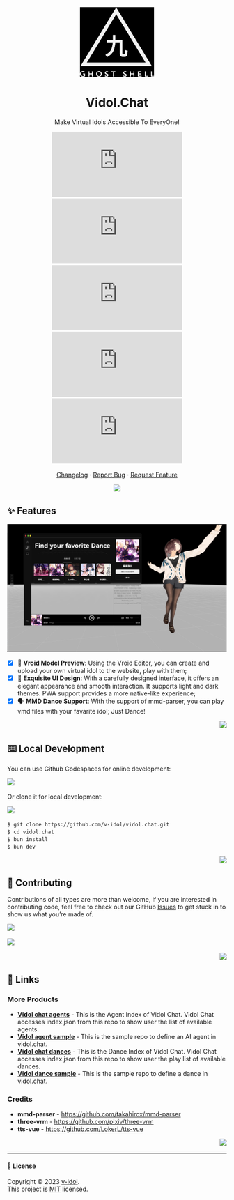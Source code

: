 <div align="center"><a name="readme-top"></a>

<img height="160" src="./public/logo.png">

<h1>Vidol.Chat</h1>

Make Virtual Idols Accessible To EveryOne!

[![][github-contributors-shield]][github-contributors-link]
[![][github-forks-shield]][github-forks-link]
[![][github-stars-shield]][github-stars-link]
[![][github-issues-shield]][github-issues-link]
[![][github-license-shield]][github-license-link]

[Changelog](./CHANGELOG.md) · [Report Bug][github-issues-link] · [Request Feature][github-issues-link]

![](https://raw.githubusercontent.com/andreasbm/readme/master/assets/lines/rainbow.png)

</div>

## ✨ Features

![](./preview.png)

- [x] 💨 **Vroid Model Preview**: Using the Vroid Editor, you can create and upload your own virtual idol to the website, play with them;
- [x] 💎 **Exquisite UI Design**: With a carefully designed interface, it offers an elegant appearance and smooth interaction. It supports light and dark themes. PWA support provides a more native-like experience;
- [x] 🗣️ **MMD Dance Support**: With the support of mmd-parser, you can play vmd files with your favarite idol; Just Dance!

<div align="right">

[![][back-to-top]](#readme-top)

</div>

## ⌨️ Local Development

You can use Github Codespaces for online development:

[![][github-codespace-shield]][github-codespace-link]

Or clone it for local development:

[![][bun-shield]][bun-link]

```bash
$ git clone https://github.com/v-idol/vidol.chat.git
$ cd vidol.chat
$ bun install
$ bun dev
```

<div align="right">

[![][back-to-top]](#readme-top)

</div>

## 🤝 Contributing

Contributions of all types are more than welcome, if you are interested in contributing code, feel free to check out our GitHub [Issues][github-issues-link] to get stuck in to show us what you’re made of.

[![][pr-welcome-shield]][pr-welcome-link]

[![][github-contrib-shield]][github-contrib-link]

<div align="right">

[![][back-to-top]](#readme-top)

</div>

## 🔗 Links

### More Products

- **[Vidol chat agents](https://github.com/v-idol/vidol-chat-agents)** - This is the Agent Index of Vidol Chat. Vidol Chat accesses index.json from this repo to show user the list of available agents.
- **[Vidol agent sample](https://github.com/v-idol/vidol-agent-sample)** - This is the sample repo to define an AI agent in vidol.chat.
- **[Vidol chat dances](https://github.com/v-idol/vidol-chat-dances)** - This is the Dance Index of Vidol Chat. Vidol Chat accesses index.json from this repo to show user the play list of available dances.
- **[Vidol dance sample](https://github.com/v-idol/vidol-dance-sample)** - This is the sample repo to define a dance in vidol.chat.

### Credits

- **mmd-parser** - <https://github.com/takahirox/mmd-parser>
- **three-vrm** - <https://github.com/pixiv/three-vrm>
- **tts-vue** - <https://github.com/LokerL/tts-vue>

<div align="right">

[![][back-to-top]](#readme-top)

</div>

---

#### 📝 License

Copyright © 2023 [v-idol][profile-link]. <br />
This project is [MIT](./LICENSE) licensed.

[profile-link]: https://github.com/v-idol
[back-to-top]: https://img.shields.io/badge/-BACK_TO_TOP-black?style=flat-square
[github-issues-link]: https://github.com/v-idol/vidol.chat/issues
[pr-welcome-shield]: https://img.shields.io/badge/%F0%9F%A4%AF%20PR%20WELCOME-%E2%86%92-ffcb47?labelColor=black&style=for-the-badge
[pr-welcome-link]: https://github.com/v-idol/vidol.chat/pulls
[github-contrib-shield]: https://contrib.rocks/image?repo=v-idol%2Fvidol.chat
[github-contrib-link]: https://github.com/v-idol/vidol.chat/graphs/contributors
[back-to-top]: https://img.shields.io/badge/-BACK_TO_TOP-black?style=flat-square
[github-codespace-shield]: https://github.com/codespaces/badge.svg
[github-codespace-link]: https://codespaces.new/v-idol/vidol.chat
[bun-shield]: https://img.shields.io/badge/-speedup%20with%20bun-black?logo=bun&style=for-the-badge
[bun-link]: https://bun.sh
[back-to-top]: https://img.shields.io/badge/-BACK_TO_TOP-black?style=flat-square
[back-to-top]: https://img.shields.io/badge/-BACK_TO_TOP-black?style=flat-square
[github-contributors-shield]: https://img.shields.io/github/contributors/v-idol/vidol.chat?color=c4f042&labelColor=black&style=flat-square
[github-contributors-link]: https://github.com/v-idol/vidol.chat/graphs/contributors
[github-forks-shield]: https://img.shields.io/github/forks/v-idol/vidol.chat?color=8ae8ff&labelColor=black&style=flat-square
[github-forks-link]: https://github.com/v-idol/vidol.chat/network/members
[github-stars-shield]: https://img.shields.io/github/stars/v-idol/vidol.chat?color=ffcb47&labelColor=black&style=flat-square
[github-stars-link]: https://github.com/v-idol/vidol.chat/network/stargazers
[github-issues-shield]: https://img.shields.io/github/issues/v-idol/vidol.chat?color=ff80eb&labelColor=black&style=flat-square
[github-issues-link]: https://github.com/v-idol/vidol.chat/issues
[github-license-shield]: https://img.shields.io/github/license/v-idol/vidol.chat?color=white&labelColor=black&style=flat-square
[github-license-link]: https://github.com/v-idol/vidol.chat/blob/main/LICENSE
